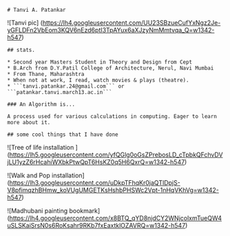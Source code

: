 
    # Tanvi A. Patankar
  ![Tanvi pic] (https://lh4.googleusercontent.com/UU23SBzueCufYxNgz2Je-yGFLDFn2VbEom3KQV6nEzd6ptI3TpAYux6aXJzyNmMmtvqa_Q=w1342-h547)

    ## stats.

    * Second year Masters Student in Theory and Design from Cept
    * B.Arch from D.Y.Patil College of Architecture, Nerul, Navi Mumbai
    * From Thane, Maharashtra
    * When not at work, I read, watch movies & plays (theatre).
    * ```tanvi.patankar.24@gmail.com``` or ```patankar.tanvi.march13.ac.in```

    ### An Algorithm is...

    A process used for various calculations in computing. Eager to learn more about it. 

    ## some cool things that I have done

 ![Tree of life installation ]
(https://lh5.googleusercontent.com/yfQGlg0oGsZPrebosLD_cTpbkQFchvDVjLU1yzZ6rHcahiWXbkPtwQpT6HsKZ0q5H6QxrQ=w1342-h547)

![Walk and Pop installation]
(https://lh3.googleusercontent.com/uDkpTFhqKr0jaQTIDpjS-V8pfimqzhBHmw_koVUgUMGETKsHshbPHSWc2Vpt-1nHqVKhVg=w1342-h547)

![Madhubani painting bookmark]
(https://lh4.googleusercontent.com/x8BTQ_qYD8njdCY2WNjcolxmTueQW4uSLSKaiSrsN0s6RoKsahr9RKb7fxEaxtklOZAVRQ=w1342-h547)


